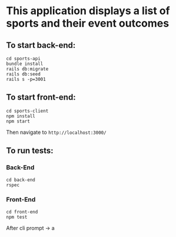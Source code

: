 # This application displays a list of sports and their event outcomes

## To start back-end:
```
cd sports-api
bundle install
rails db:migrate
rails db:seed
rails s -p=3001
```

## To start front-end:
```
cd sports-client
npm install
npm start
```

Then navigate to `http://localhost:3000/`


## To run tests:
### Back-End
```
cd back-end
rspec
```
### Front-End
```
cd front-end
npm test
```
After cli prompt -> a


